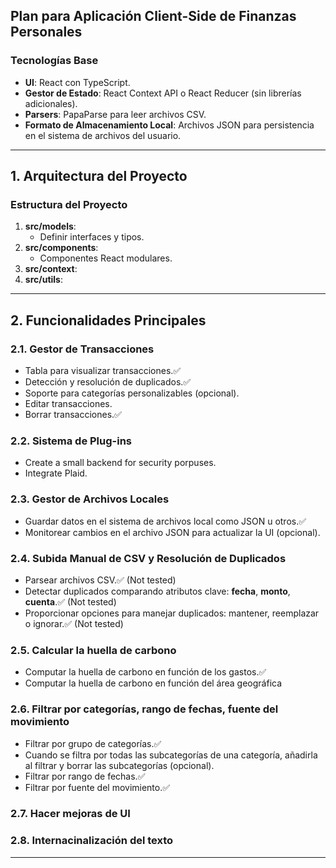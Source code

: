 ## Plan para Aplicación Client-Side de Finanzas Personales

### **Tecnologías Base**

- **UI**: React con TypeScript.
- **Gestor de Estado**: React Context API o React Reducer (sin librerías adicionales).
- **Parsers**: PapaParse para leer archivos CSV.
- **Formato de Almacenamiento Local**: Archivos JSON para persistencia en el sistema de archivos del usuario.

---

## **1. Arquitectura del Proyecto**

### **Estructura del Proyecto**

1. **src/models**:
   - Definir interfaces y tipos.
2. **src/components**:
   - Componentes React modulares.
3. **src/context**:
4. **src/utils**:

---

## **2. Funcionalidades Principales**

### **2.1. Gestor de Transacciones**

- Tabla para visualizar transacciones.✅
- Detección y resolución de duplicados.✅
- Soporte para categorías personalizables (opcional).
- Editar transacciones.
- Borrar transacciones.✅

### **2.2. Sistema de Plug-ins**

- Create a small backend for security porpuses.
- Integrate Plaid.

### **2.3. Gestor de Archivos Locales**

- Guardar datos en el sistema de archivos local como JSON u otros.✅
- Monitorear cambios en el archivo JSON para actualizar la UI (opcional).

### **2.4. Subida Manual de CSV y Resolución de Duplicados**

- Parsear archivos CSV.✅ (Not tested)
- Detectar duplicados comparando atributos clave: **fecha**, **monto**, **cuenta**.✅ (Not tested)
- Proporcionar opciones para manejar duplicados: mantener, reemplazar o ignorar.✅ (Not tested)

### **2.5. Calcular la huella de carbono**

- Computar la huella de carbono en función de los gastos.✅
- Computar la huella de carbono en función del área geográfica

### **2.6. Filtrar por categorías, rango de fechas, fuente del movimiento**

- Filtrar por grupo de categorías.✅
- Cuando se filtra por todas las subcategorías de una categoría, añadirla al filtrar y borrar las subcategorías (opcional).
- Filtrar por rango de fechas.✅
- Filtrar por fuente del movimiento.✅

### **2.7. Hacer mejoras de UI**

### **2.8. Internacinalización del texto**

---